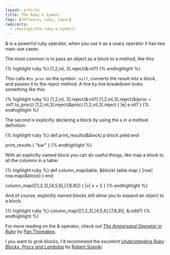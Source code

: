 ```yaml
---
layout: article
title: The Ruby & Symbol
tags: [software, ruby, tapas]
redirects:
  - /musings/the-ruby-&-symbol/
---
```

& is a powerful ruby operator, when you use it as a unary operator it has two
main use cases:

The most common is to pass an object as a block to a method, like this:

{% highlight ruby %}
[1,2,nil, 3].reject(&:nil?)
{% endhighlight %}

This calls `#to_proc` on the symbol `:nil?`, converts the result into a block,
and passes it to the reject method. A line by line breakdown looks something
like this:

{% highlight ruby %}
[1,2,nil, 3].reject(&:nil?)
[1,2,nil,3].reject(&(proc = :nil?.to_proc))
[1,2,nil,3].reject(&proc)
[1,2,nil,3].reject { |e| e.nil? }
{% endhighlight %}

The second is explicitly declaring a block by using the `&` in a method
definition:

{% highlight ruby %}
def print_results(&block)
  p block.yield
end

print_results { "bar" }
{% endhighlight %}

With an explicitly named block you can do useful things, like map a block to
all the columns in a table:

{% highlight ruby %}
def column_map(table, &block)
  table.map { |row| row.map(&block) }
end

column_map([[1,2,3],[4,5,6],[7,8,9]]) { |v| v + 5 }
{% endhighlight %}

And of course, explicitly named blocks still allow you to expand an object to a
block:

{% highlight ruby %}
column_map([[1,2,3],[4,5,6],[7,8,9]], &:odd?)
{% endhighlight %}

For more reading on the & operator, check out  _[The Ampersand Operator in
Ruby](http://ablogaboutcode.com/2012/01/04/the-ampersand-operator-in-ruby/)_ by
[Pan Thomakos](https://twitter.com/panthomakos).

I you want to grok blocks, I'd recommend the excellent _[Understanding Ruby
Blocks, Procs and
Lambdas](http://www.robertsosinski.com/2008/12/21/understanding-ruby-blocks-procs-and-lambdas/)_
by [Robert Sosinki](http://www.robertsosinski.com/)

